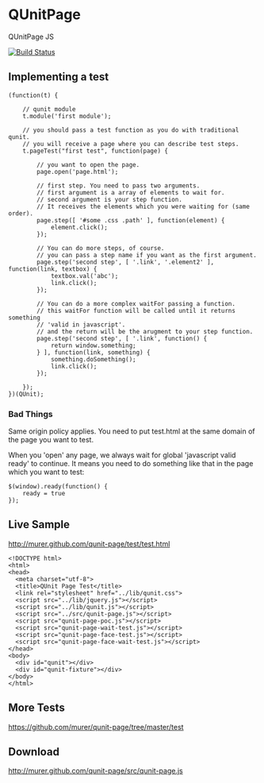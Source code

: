 # QUnitPage

QUnitPage JS

[![Build Status](https://travis-ci.org/murer/qunit-page.png)](https://travis-ci.org/murer/qunit-page)


## Implementing a test

	(function(t) {
	
		// qunit module
		t.module('first module');
	
		// you should pass a test function as you do with traditional qunit.
		// you will receive a page where you can describe test steps.
		t.pageTest("first test", function(page) {
	
			// you want to open the page.
			page.open('page.html');
	
			// first step. You need to pass two arguments.
			// first argument is a array of elements to wait for.
			// second argument is your step function.
			// It receives the elements which you were waiting for (same order).
			page.step([ '#some .css .path' ], function(element) {
				element.click();
			});
	
			// You can do more steps, of course.
			// you can pass a step name if you want as the first argument.
			page.step('second step', [ '.link', '.element2' ], function(link, textbox) {
				textbox.val('abc');
				link.click();
			});
	
			// You can do a more complex waitFor passing a function.
			// this waitFor function will be called until it returns something
			// 'valid in javascript'.
			// and the return will be the arugment to your step function.
			page.step('second step', [ '.link', function() {
				return window.something;
			} ], function(link, something) {
				something.doSomething();
				link.click();
			});
	
		});
	})(QUnit);


    
### Bad Things

Same origin policy applies. You need to put test.html at the same domain of the page you want to test.
  
  
When you 'open' any page, we always wait for global 'javascript valid ready' to continue.
It means you need to do something like that in the page which you want to test:

    $(window).ready(function() {
    	ready = true
    });  
         
    
## Live Sample

http://murer.github.com/qunit-page/test/test.html

    <!DOCTYPE html>
    <html>
    <head>
      <meta charset="utf-8">
      <title>QUnit Page Test</title>
      <link rel="stylesheet" href="../lib/qunit.css">
      <script src="../lib/jquery.js"></script>
      <script src="../lib/qunit.js"></script>
      <script src="../src/qunit-page.js"></script>
      <script src="qunit-page-poc.js"></script>
      <script src="qunit-page-wait-test.js"></script>
      <script src="qunit-page-face-test.js"></script>   
      <script src="qunit-page-face-wait-test.js"></script>
    </head>
    <body>
      <div id="qunit"></div>
      <div id="qunit-fixture"></div>
    </body>
    </html>

## More Tests

https://github.com/murer/qunit-page/tree/master/test

## Download

http://murer.github.com/qunit-page/src/qunit-page.js

